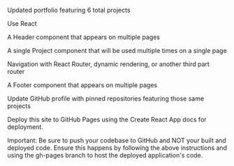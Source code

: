 Updated portfolio featuring 6 total projects

Use React

A Header component that appears on multiple pages

A single Project component that will be used multiple times on a single page

Navigation with React Router, dynamic rendering, or another third part router

A Footer component that appears on multiple pages

Update GitHub profile with pinned repositories featuring those same projects

Deploy this site to GitHub Pages using the Create React App docs for deployment.

Important: Be sure to push your codebase to GitHub and NOT your built and deployed code. Ensure this happens by following the above instructions and using the gh-pages branch to host the deployed application's code.